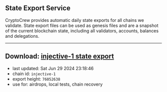## State Export Service
CryptoCrew provides automatic daily state exports for all chains we validate. State export files can be used as genesis files and are a snapshot of the current blockchain state, including all validators, accounts, balances and delegations.

---
**Download: [injective-1 state export](https://dl-eu2.ccvalidators.com/SERVICE/injective/injective-1_export_76052638.json)**
---

- last updated: Sat Jun 29 2024 23:18:46
- chain id: `injective-1`
- export height: `76052638`
- use for: airdrops, local tests, chain recovery
